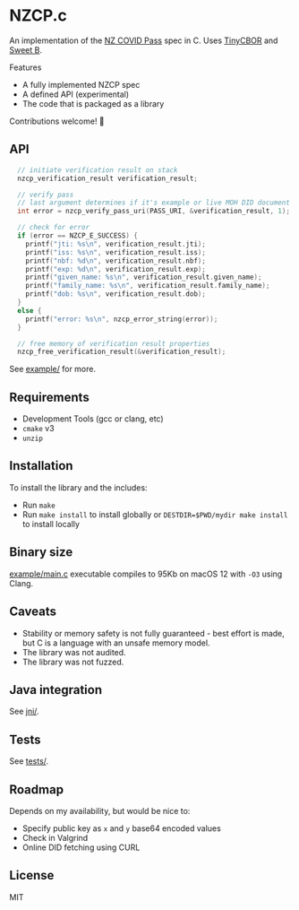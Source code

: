 # NZCP.c
An implementation of the [NZ COVID Pass](https://github.com/minhealthnz/nzcovidpass-spec) spec in C. Uses [TinyCBOR](https://github.com/intel/tinycbor) and [Sweet B](https://github.com/westerndigitalcorporation/sweet-b).

Features
- A fully implemented NZCP spec
- A defined API (experimental)
- The code that is packaged as a library

Contributions welcome! 🥳

## API
```c
  // initiate verification result on stack
  nzcp_verification_result verification_result;

  // verify pass
  // last argument determines if it's example or live MOH DID document
  int error = nzcp_verify_pass_uri(PASS_URI, &verification_result, 1);

  // check for error
  if (error == NZCP_E_SUCCESS) {
    printf("jti: %s\n", verification_result.jti);
    printf("iss: %s\n", verification_result.iss);
    printf("nbf: %d\n", verification_result.nbf);
    printf("exp: %d\n", verification_result.exp);
    printf("given_name: %s\n", verification_result.given_name);
    printf("family_name: %s\n", verification_result.family_name);
    printf("dob: %s\n", verification_result.dob);
  }
  else {
    printf("error: %s\n", nzcp_error_string(error));
  }

  // free memory of verification result properties
  nzcp_free_verification_result(&verification_result);
```

See [example/](example/) for more.

## Requirements
- Development Tools (gcc or clang, etc)
- `cmake` v3
- `unzip`

## Installation
To install the library and the includes:
- Run `make`
- Run `make install` to install globally or `DESTDIR=$PWD/mydir make install` to install locally

## Binary size
[example/main.c](example/main.c) executable compiles to 95Kb on macOS 12 with `-O3` using Clang.

## Caveats
- Stability or memory safety is not fully guaranteed - best effort is made, but C is a language with an unsafe memory model.
- The library was not audited.
- The library was not fuzzed.

## Java integration 
See [jni/](jni/).
## Tests
See [tests/](tests/).

## Roadmap
Depends on my availability, but would be nice to:
- Specify public key as `x` and `y` base64 encoded values
- Check in Valgrind
- Online DID fetching using CURL

## License
MIT
